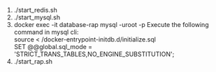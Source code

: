 1. ./start_redis.sh
2. ./start_mysql.sh
3. docker exec -it database-rap mysql -uroot -p
   Execute the following command in mysql cli:  
      source < /docker-entrypoint-initdb.d/initialize.sql  
      SET @@global.sql_mode = 'STRICT_TRANS_TABLES,NO_ENGINE_SUBSTITUTION';  
4. ./start_rap.sh
